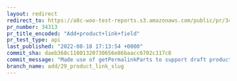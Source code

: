 ```yaml
---
layout: redirect
redirect_to: https://a8c-woo-test-reports.s3.amazonaws.com/public/pr/34313/api/index.html
pr_number: 34313
pr_title_encoded: "Add+product+link+field"
pr_test_type: api
last_published: "2022-08-18 17:13:54 +0000"
commit_sha: daeb368c11001320730656e86baacc6702c117c8
commit_message: "Made use of getPermalinkParts to support draft products"
branch_name: add/29_product_link_slug
---
```


